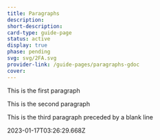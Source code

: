 ```yaml
---
title: Paragraphs
description: 
short-description: 
card-type: guide-page
status: active
display: true
phase: pending
svg: svg/2FA.svg
provider-link: /guide-pages/paragraphs-gdoc
cover: 
---
```

<div class="content-section">
<div class="section-container" markdown="1">

This is the first paragraph


This is the second paragraph


This is the third paragraph preceded by a blank line
</div>
</div> 2023-01-17T03:26:29.668Z